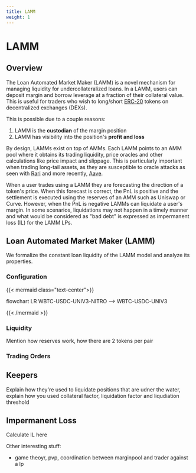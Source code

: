 ```yaml
---
title: LAMM
weight: 1
---
```


# LAMM

## Overview

The Loan Automated Market Maker (LAMM) is a novel mechanism for managing liquidity for undercollateralized loans. In a LAMM, users can deposit margin and borrow leverage at a fraction of their collateral value. This is useful for traders who wish to long/short [ERC-20](https://ethereum.org/en/developers/docs/standards/tokens/erc-20/) tokens on decentralized exchanges (DEXs).

This is possible due to a couple reasons:

1. LAMM is the **custodian** of the margin position
2. LAMM has visibility into the position's **profit and loss**

By design, LAMMs exist on top of AMMs. Each LAMM points to an AMM pool where it obtains its trading liquidity, price oracles and other calculations like price impact and slippage. This is particularly important when trading long-tail assets, as they are susceptible to oracle attacks as seen with [Rari](https://cmichel.io/replaying-ethereum-hacks-rari-fuse-vusd-price-manipulation/) and more recently, [Aave](https://blockworks.co/news/aave-curve-bad-debt).

When a user trades using a LAMM they are forecasting the direction of a token's price. When this forecast is correct, the PnL is positive and the settlement is executed using the reserves of an AMM such as Uniswap or Curve. However, when the PnL is negative LAMMs can liquidate a user's margin. In some scenarios, liquidations may not happen in a timely manner and what would be considered as "bad debt" is expressed as impermanent loss (IL) for the LAMM LPs.

## Loan Automated Market Maker (LAMM)

We formalize the constant loan liquidity of the LAMM model and analyze its properties.

### Configuration

{{< mermaid class="text-center">}}

flowchart LR
WBTC-USDC-UNIV3-NITRO --> WBTC-USDC-UNIV3

{{< /mermaid >}}

### Liquidity

Mention how reserves work, how there are 2 tokens per pair

### Trading Orders

## Keepers

Explain how they're used to liquidate positions that are udner the water, explain how you used collateral factor, liquidation factor and liqudiation threshold

## Impermanent Loss

Calculate IL here

Other interesting stuff:

- game theoyr, pvp, coordination between marginpool and trader against a lp

